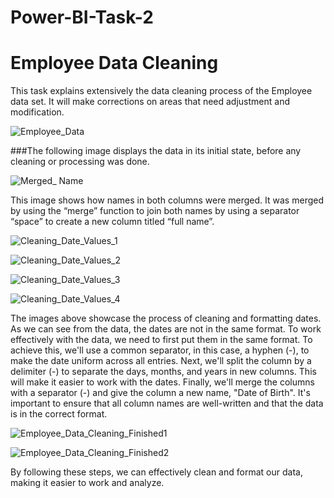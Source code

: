 # Power-BI-Task-2

# Employee Data Cleaning

This task explains extensively the data cleaning process of the Employee data set. It will make corrections on areas that need adjustment and modification.

![Employee_Data](https://github.com/Chi2166/Power-BI-Task-2/assets/144334275/690766e6-c923-4a1a-9fd7-6d19c4dba21a)

###The following image displays the data in its initial state, before any cleaning or processing was done.

![Merged_ Name](https://github.com/Chi2166/Power-BI-Task-2/assets/144334275/64fe70de-8f17-4d39-9c3d-6f44de39e6ae)

This image shows how names in both columns were merged. It was merged by using the “merge” function to join both names by using a separator “space” to create a new column titled “full name”.

![Cleaning_Date_Values_1](https://github.com/Chi2166/Power-BI-Task-2/assets/144334275/e8b19547-b4eb-4dfe-90ca-6975d8b96367)

![Cleaning_Date_Values_2](https://github.com/Chi2166/Power-BI-Task-2/assets/144334275/80182c4f-0e1c-4408-9c33-2f3f4af213ef)

![Cleaning_Date_Values_3](https://github.com/Chi2166/Power-BI-Task-2/assets/144334275/0288b21f-cf53-4b19-a75a-a6cb4a877304)

![Cleaning_Date_Values_4](https://github.com/Chi2166/Power-BI-Task-2/assets/144334275/83509f13-d494-43d7-b40d-1bb680dbcf67)

The images above showcase the process of cleaning and formatting dates. As we can see from the data, the dates are not in the same format. To work effectively with the data, we need to first put them in the same format. To achieve this, we'll use a common separator, in this case, a hyphen (-), to make the date uniform across all entries.
 Next, we'll split the column by a delimiter (-) to separate the days, months, and years in new columns. This will make it easier to work with the dates. 
Finally, we'll merge the columns with a separator (-) and give the column a new name, "Date of Birth". It's important to ensure that all column names are well-written and that the data is in the correct format.

![Employee_Data_Cleaning_Finished1](https://github.com/Chi2166/Power-BI-Task-2/assets/144334275/a1250d19-62aa-4078-9619-978b0f12ce42)

![Employee_Data_Cleaning_Finished2](https://github.com/Chi2166/Power-BI-Task-2/assets/144334275/1a7f459f-2805-47b5-8618-e04bcfd4c611)

By following these steps, we can effectively clean and format our data, making it easier to work and analyze. 
